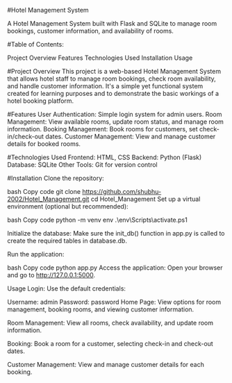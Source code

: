 #Hotel Management System

A Hotel Management System built with Flask and SQLite to manage room bookings, customer information, and availability of rooms.

#Table of Contents:

Project Overview
Features
Technologies Used
Installation
Usage

#Project Overview
This project is a web-based Hotel Management System that allows hotel staff to manage room bookings, check room availability, and handle customer information. It's a simple yet functional system created for learning purposes and to demonstrate the basic workings of a hotel booking platform.

#Features
User Authentication: Simple login system for admin users.
Room Management: View available rooms, update room status, and manage room information.
Booking Management: Book rooms for customers, set check-in/check-out dates.
Customer Management: View and manage customer details for booked rooms.

#Technologies Used
Frontend: HTML, CSS
Backend: Python (Flask)
Database: SQLite
Other Tools: Git for version control

#Installation
Clone the repository:

bash
Copy code
git clone https://github.com/shubhu-2002/Hotel_Management.git
cd Hotel_Management
Set up a virtual environment (optional but recommended):

bash
Copy code
python -m venv env
.\env\Scripts\activate.ps1

Initialize the database: Make sure the init_db() function in app.py is called to create the required tables in database.db.

Run the application:

bash
Copy code
python app.py
Access the application: Open your browser and go to http://127.0.0.1:5000.

Usage
Login: Use the default credentials:

Username: admin
Password: password
Home Page: View options for room management, booking rooms, and viewing customer information.

Room Management: View all rooms, check availability, and update room information.

Booking: Book a room for a customer, selecting check-in and check-out dates.

Customer Management: View and manage customer details for each booking.
